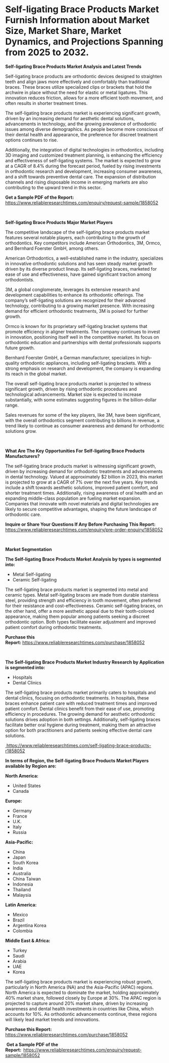 <p><h1>Self-ligating Brace Products Market Furnish Information about Market Size, Market Share, Market Dynamics, and Projections Spanning from 2025 to 2032.</h1></p><p><strong>Self-ligating Brace Products Market Analysis and Latest Trends</strong></p>
<p><p>Self-ligating brace products are orthodontic devices designed to straighten teeth and align jaws more effectively and comfortably than traditional braces. These braces utilize specialized clips or brackets that hold the archwire in place without the need for elastic or metal ligatures. This innovation reduces friction, allows for a more efficient tooth movement, and often results in shorter treatment times.</p><p>The self-ligating brace products market is experiencing significant growth, driven by an increasing demand for aesthetic dental solutions, advancements in technology, and the growing prevalence of orthodontic issues among diverse demographics. As people become more conscious of their dental health and appearance, the preference for discreet treatment options continues to rise.</p><p>Additionally, the integration of digital technologies in orthodontics, including 3D imaging and customized treatment planning, is enhancing the efficiency and effectiveness of self-ligating systems. The market is expected to grow at a CAGR of 8.4% during the forecast period, fueled by rising investments in orthodontic research and development, increasing consumer awareness, and a shift towards preventive dental care. The expansion of distribution channels and rising disposable income in emerging markets are also contributing to the upward trend in this sector.</p></p>
<p><strong>Get a Sample PDF of the Report:&nbsp;</strong> <a href="https://www.reliableresearchtimes.com/enquiry/request-sample/1858052?utm_campaign=3113&utm_medium=2&utm_source=Github&utm_content=ia&utm_term=14042025&utm_id=self-ligating-brace-products">https://www.reliableresearchtimes.com/enquiry/request-sample/1858052</a></p>
<p>&nbsp;</p>
<p><strong>Self-ligating Brace Products Major Market Players</strong></p>
<p><p>The competitive landscape of the self-ligating brace products market features several notable players, each contributing to the growth of orthodontics. Key competitors include American Orthodontics, 3M, Ormco, and Bernhard Foerster GmbH, among others.</p><p>American Orthodontics, a well-established name in the industry, specializes in innovative orthodontic solutions and has seen steady market growth driven by its diverse product lineup. Its self-ligating braces, marketed for ease of use and effectiveness, have gained significant traction among orthodontists.</p><p>3M, a global conglomerate, leverages its extensive research and development capabilities to enhance its orthodontic offerings. The company’s self-ligating solutions are recognized for their advanced technology, contributing to a growing market presence. With increasing demand for efficient orthodontic treatments, 3M is poised for further growth.</p><p>Ormco is known for its proprietary self-ligating bracket systems that promote efficiency in aligner treatments. The company continues to invest in innovation, positioning itself well in the competitive market. Its focus on orthodontic education and partnerships with dental professionals supports future growth.</p><p>Bernhard Foerster GmbH, a German manufacturer, specializes in high-quality orthodontic appliances, including self-ligating brackets. With a strong emphasis on research and development, the company is expanding its reach in the global market.</p><p>The overall self-ligating brace products market is projected to witness significant growth, driven by rising orthodontic procedures and technological advancements. Market size is expected to increase substantially, with some estimates suggesting figures in the billion-dollar range.</p><p>Sales revenues for some of the key players, like 3M, have been significant, with the overall orthodontics segment contributing to billions in revenue, a trend likely to continue as consumer awareness and demand for orthodontic solutions grow.</p></p>
<p>&nbsp;</p>
<p><strong>What Are The Key Opportunities For Self-ligating Brace Products Manufacturers?</strong></p>
<p><p>The self-ligating brace products market is witnessing significant growth, driven by increasing demand for orthodontic treatments and advancements in dental technology. Valued at approximately $2 billion in 2023, this market is projected to grow at a CAGR of 7% over the next five years. Key trends include a shift towards aesthetic solutions, improved patient comfort, and shorter treatment times. Additionally, rising awareness of oral health and an expanding middle-class population are fueling market expansion. Companies that innovate with novel materials and digital technologies are likely to secure competitive advantages, shaping the future landscape of orthodontic care.</p></p>
<p><strong>Inquire or Share Your Questions If Any Before Purchasing This Report:</strong> <a href="https://www.reliableresearchtimes.com/enquiry/pre-order-enquiry/1858052?utm_campaign=3113&utm_medium=2&utm_source=Github&utm_content=ia&utm_term=14042025&utm_id=self-ligating-brace-products">https://www.reliableresearchtimes.com/enquiry/pre-order-enquiry/1858052</a></p>
<p>&nbsp;</p>
<p><strong>Market Segmentation</strong></p>
<p><strong>The Self-ligating Brace Products Market Analysis by types is segmented into:</strong></p>
<p><ul><li>Metal Self-ligating</li><li>Ceramic Self-ligating</li></ul></p>
<p><p>The self-ligating brace products market is segmented into metal and ceramic types. Metal self-ligating braces are made from durable stainless steel, providing strength and efficiency in tooth movement, often preferred for their resistance and cost-effectiveness. Ceramic self-ligating braces, on the other hand, offer a more aesthetic appeal due to their tooth-colored appearance, making them popular among patients seeking a discreet orthodontic option. Both types facilitate easier adjustment and improved patient comfort during orthodontic treatments.</p></p>
<p><strong>Purchase this Report:&nbsp;</strong><a href="https://www.reliableresearchtimes.com/purchase/1858052?utm_campaign=3113&utm_medium=2&utm_source=Github&utm_content=ia&utm_term=14042025&utm_id=self-ligating-brace-products">https://www.reliableresearchtimes.com/purchase/1858052</a></p>
<p>&nbsp;</p>
<p><strong>The Self-ligating Brace Products Market Industry Research by Application is segmented into:</strong></p>
<p><ul><li>Hospitals</li><li>Dental Clinics</li></ul></p>
<p><p>The self-ligating brace products market primarily caters to hospitals and dental clinics, focusing on orthodontic treatments. In hospitals, these braces enhance patient care with reduced treatment times and improved patient comfort. Dental clinics benefit from their ease of use, promoting efficiency in procedures. The growing demand for aesthetic orthodontic solutions drives adoption in both settings. Additionally, self-ligating braces facilitate better oral hygiene during treatment, making them an attractive option for both practitioners and patients seeking effective dental care solutions.</p></p>
<p><a href="https://www.reliableresearchtimes.com/self-ligating-brace-products-r1858052?utm_campaign=3113&utm_medium=2&utm_source=Github&utm_content=ia&utm_term=14042025&utm_id=self-ligating-brace-products">&nbsp;https://www.reliableresearchtimes.com/self-ligating-brace-products-r1858052</a></p>
<p><strong>In terms of Region, the Self-ligating Brace Products Market Players available by Region are:</strong></p>
<p>
    <p> <strong> North America: </strong>
        <ul>
            <li>United States</li>
            <li>Canada</li>
        </ul>
        </p> 
    <p> <strong> Europe: </strong>
        <ul>
            <li>Germany</li>
            <li>France</li>
            <li>U.K.</li>
            <li>Italy</li>
            <li>Russia</li>
        </ul>
        </p> 
    <p> <strong> Asia-Pacific: </strong>
        <ul>
            <li>China</li>
            <li>Japan</li>
            <li>South Korea</li>
            <li>India</li>
            <li>Australia</li>
            <li>China Taiwan</li>
            <li>Indonesia</li>
            <li>Thailand</li>
            <li>Malaysia</li>
        </ul>
        </p> 
    <p> <strong> Latin America: </strong>
        <ul>
            <li>Mexico</li>
            <li>Brazil</li>
            <li>Argentina Korea</li>
            <li>Colombia</li>
        </ul>
        </p> 
    <p> <strong> Middle East & Africa: </strong>
        <ul>
            <li>Turkey</li>
            <li>Saudi</li>
            <li>Arabia</li>
            <li>UAE</li>
            <li>Korea</li>
        </ul>
    </p>
    </p>
<p><p>The self-ligating brace products market is experiencing robust growth, particularly in North America (NA) and the Asia-Pacific (APAC) regions. North America is expected to dominate the market, holding approximately 40% market share, followed closely by Europe at 30%. The APAC region is projected to capture around 20% market share, driven by increasing awareness and dental health investments in countries like China, which accounts for 10%. As orthodontic advancements continue, these regions will likely lead market trends and innovations.</p></p>
<p><strong>Purchase this Report: </strong><a href="https://www.reliableresearchtimes.com/purchase/1858052?utm_campaign=3113&utm_medium=2&utm_source=Github&utm_content=ia&utm_term=14042025&utm_id=self-ligating-brace-products">https://www.reliableresearchtimes.com/purchase/1858052</a></p>
<p>&nbsp;<strong>Get a Sample PDF of the Report:&nbsp;&nbsp;</strong><a href="https://www.reliableresearchtimes.com/enquiry/request-sample/1858052?utm_campaign=3113&utm_medium=2&utm_source=Github&utm_content=ia&utm_term=14042025&utm_id=self-ligating-brace-products">https://www.reliableresearchtimes.com/enquiry/request-sample/1858052</a></p>
<p><strong></strong></p>
<p><p></p><p></p><p></p></p>